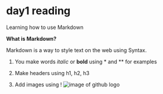 # day1 reading
Learning how to use Markdown

**What is Markdown?**

Markdown is a way to style text on the web using Syntax. 

1. You make words *italic* or **bold** using * and ** for examples

2. Make headers using h1, h2, h3 

3. Add images using ! ![image of github logo](https://miro.medium.com/max/2560/1*JLYlSLSK8-AZo8gt9UdYqA.jpeg)


